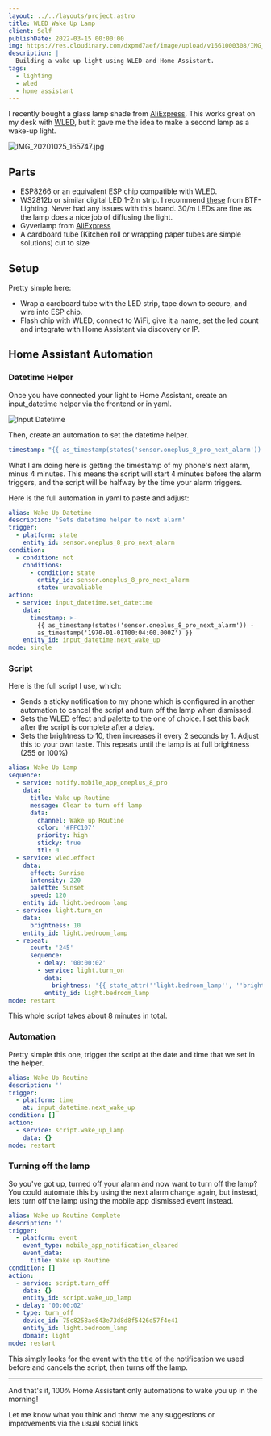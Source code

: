 ```yaml
---
layout: ../../layouts/project.astro
title: WLED Wake Up Lamp
client: Self
publishDate: 2022-03-15 00:00:00
img: https://res.cloudinary.com/dxpmd7aef/image/upload/v1661000308/IMG_20201025_165747_9d28149243_cropped_rbzrzv.jpg
description: |
  Building a wake up light using WLED and Home Assistant.
tags:
  - lighting
  - wled
  - home assistant
---
```


I recently bought a glass lamp shade from [AliExpress](https://www.aliexpress.com/item/4000384823406.html). This works great on my desk with [WLED](http://wled.me), but it gave me the idea to make a second lamp as a wake-up light.

![IMG_20201025_165747.jpg](https://res.cloudinary.com/dxpmd7aef/image/upload/v1603645183/medium_IMG_20201025_165747_9d28149243.jpg)

## Parts

- ESP8266 or an equivalent ESP chip compatible with WLED.
- WS2812b or similar digital LED 1-2m strip. I recommend [these](https://www.aliexpress.com/item/2036819167.html) from BTF-Lighting. Never had any issues with this brand. 30/m LEDs are fine as the lamp does a nice job of diffusing the light.
- Gyverlamp from [AliExpress](https://www.aliexpress.com/item/4000384823406.html)
- A cardboard tube (Kitchen roll or wrapping paper tubes are simple solutions) cut to size

## Setup

Pretty simple here:

- Wrap a cardboard tube with the LED strip, tape down to secure, and wire into ESP chip.
- Flash chip with WLED, connect to WiFi, give it a name, set the led count and integrate with Home Assistant via discovery or IP.

## Home Assistant Automation

### Datetime Helper

Once you have connected your light to Home Assistant, create an input_datetime helper via the frontend or in yaml.

![Input Datetime](https://res.cloudinary.com/dxpmd7aef/image/upload/v1603643000/Selection_001_4a35a4f14a.png)

Then, create an automation to set the datetime helper.

```yaml
timestamp: "{{ as_timestamp(states('sensor.oneplus_8_pro_next_alarm')) -  as_timestamp('1970-01-01T00:04:00.000Z') }}"
```

What I am doing here is getting the timestamp of my phone's next alarm, minus 4 minutes. This means the script will start 4 minutes before the alarm triggers, and the script will be halfway by the time your alarm triggers.

Here is the full automation in yaml to paste and adjust:

```yaml
alias: Wake Up Datetime
description: 'Sets datetime helper to next alarm'
trigger:
  - platform: state
    entity_id: sensor.oneplus_8_pro_next_alarm
condition:
  - condition: not
    conditions:
      - condition: state
        entity_id: sensor.oneplus_8_pro_next_alarm
        state: unavaliable
action:
  - service: input_datetime.set_datetime
    data:
      timestamp: >-
        {{ as_timestamp(states('sensor.oneplus_8_pro_next_alarm')) -
        as_timestamp('1970-01-01T00:04:00.000Z') }}
    entity_id: input_datetime.next_wake_up
mode: single
```

### Script

Here is the full script I use, which:

- Sends a sticky notification to my phone which is configured in another automation to cancel the script and turn off the lamp when dismissed.
- Sets the WLED effect and palette to the one of choice. I set this back after the script is complete after a delay.
- Sets the brightness to 10, then increases it every 2 seconds by 1. Adjust this to your own taste. This repeats until the lamp is at full brightness (255 or 100%)

```yaml
alias: Wake Up Lamp
sequence:
  - service: notify.mobile_app_oneplus_8_pro
    data:
      title: Wake up Routine
      message: Clear to turn off lamp
      data:
        channel: Wake up Routine
        color: '#FFC107'
        priority: high
        sticky: true
        ttl: 0
  - service: wled.effect
    data:
      effect: Sunrise
      intensity: 220
      palette: Sunset
      speed: 120
    entity_id: light.bedroom_lamp
  - service: light.turn_on
    data:
      brightness: 10
    entity_id: light.bedroom_lamp
  - repeat:
      count: '245'
      sequence:
        - delay: '00:00:02'
        - service: light.turn_on
          data:
            brightness: '{{ state_attr(''light.bedroom_lamp'', ''brightness'') + 1 }}'
          entity_id: light.bedroom_lamp
mode: restart
```

This whole script takes about 8 minutes in total.

### Automation

Pretty simple this one, trigger the script at the date and time that we set in the helper.

```yaml
alias: Wake Up Routine
description: ''
trigger:
  - platform: time
    at: input_datetime.next_wake_up
condition: []
action:
  - service: script.wake_up_lamp
    data: {}
mode: restart
```

### Turning off the lamp

So you've got up, turned off your alarm and now want to turn off the lamp? You could automate this by using the next alarm change again, but instead, lets turn off the lamp using the mobile app dismissed event instead.

```yaml
alias: Wake up Routine Complete
description: ''
trigger:
  - platform: event
    event_type: mobile_app_notification_cleared
    event_data:
      title: Wake up Routine
condition: []
action:
  - service: script.turn_off
    data: {}
    entity_id: script.wake_up_lamp
  - delay: '00:00:02'
  - type: turn_off
    device_id: 75c8258ae843e73d8d8f5426d57f4e41
    entity_id: light.bedroom_lamp
    domain: light
mode: restart
```

This simply looks for the event with the title of the notification we used before and cancels the script, then turns off the lamp.

---

And that's it, 100% Home Assistant only automations to wake you up in the morning!

Let me know what you think and throw me any suggestions or improvements via the usual social links
